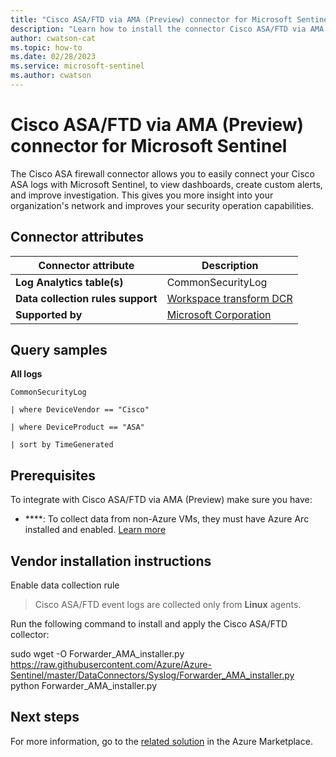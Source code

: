 ```yaml
---
title: "Cisco ASA/FTD via AMA (Preview) connector for Microsoft Sentinel"
description: "Learn how to install the connector Cisco ASA/FTD via AMA (Preview) to connect your data source to Microsoft Sentinel."
author: cwatson-cat
ms.topic: how-to
ms.date: 02/28/2023
ms.service: microsoft-sentinel
ms.author: cwatson
---
```


# Cisco ASA/FTD via AMA (Preview) connector for Microsoft Sentinel

The Cisco ASA firewall connector allows you to easily connect your Cisco ASA logs with Microsoft Sentinel, to view dashboards, create custom alerts, and improve investigation. This gives you more insight into your organization's network and improves your security operation capabilities.

## Connector attributes

| Connector attribute | Description |
| --- | --- |
| **Log Analytics table(s)** | CommonSecurityLog<br/> |
| **Data collection rules support** | [Workspace transform DCR](../../azure-monitor/logs/tutorial-workspace-transformations-portal.md) |
| **Supported by** | [Microsoft Corporation](https://support.microsoft.com/) |

## Query samples

**All logs**
   ```kusto
CommonSecurityLog

   | where DeviceVendor == "Cisco"

   | where DeviceProduct == "ASA"
            
   | sort by TimeGenerated
   ```



## Prerequisites

To integrate with Cisco ASA/FTD via AMA (Preview) make sure you have: 

- ****: To collect data from non-Azure VMs, they must have Azure Arc installed and enabled. [Learn more](/azure/azure-monitor/agents/azure-monitor-agent-install?tabs=ARMAgentPowerShell,PowerShellWindows,PowerShellWindowsArc,CLIWindows,CLIWindowsArc)


## Vendor installation instructions

Enable data collection rule​

> Cisco ASA/FTD event logs are collected only from **Linux** agents.




Run the following command to install and apply the Cisco ASA/FTD collector:


   sudo wget -O Forwarder_AMA_installer.py https://raw.githubusercontent.com/Azure/Azure-Sentinel/master/DataConnectors/Syslog/Forwarder_AMA_installer.py python Forwarder_AMA_installer.py



## Next steps

For more information, go to the [related solution](https://azuremarketplace.microsoft.com/en-us/marketplace/apps/azuresentinel.azure-sentinel-solution-ciscoasa?tab=Overview) in the Azure Marketplace.
